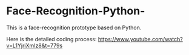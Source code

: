 # Face-Recognition-Python-
This is a face-recognition prototype based on Python.

Here is the detailed coding process:
https://www.youtube.com/watch?v=L1YjriXmIz8&t=779s
